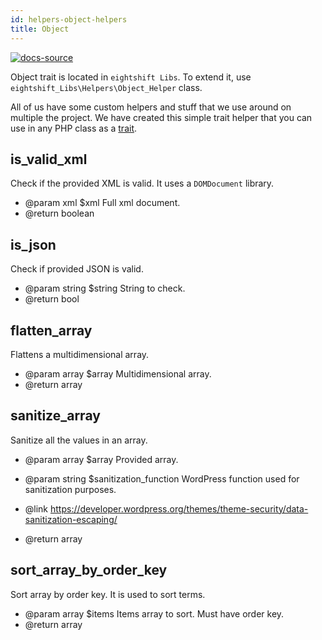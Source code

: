 ```yaml
---
id: helpers-object-helpers
title: Object
---
```


[![docs-source](https://img.shields.io/badge/source-eigthshift--libs-blue?style=for-the-badge&logo=php&labelColor=2a2a2a)](https://github.com/infinum/eightshift-libs/tree/v2.0.0/src/helpers/class-object-helper.php)

Object trait is located in `eightshift Libs`. To extend it, use `eightshift_Libs\Helpers\Object_Helper` class.

All of us have some custom helpers and stuff that we use around on multiple the project. We have created this simple trait helper that you can use in any PHP class as a [trait](/docs/legacy/v4/guides/extending-classes).

## is_valid_xml

Check if the provided XML is valid. It uses a `DOMDocument` library.

* @param xml $xml Full xml document.
* @return boolean

## is_json

Check if provided JSON is valid.

* @param string $string String to check.
* @return bool

## flatten_array

Flattens a multidimensional array.

* @param  array $array Multidimensional array.
* @return array

## sanitize_array

Sanitize all the values in an array.

* @param array  $array                 Provided array.
* @param string $sanitization_function WordPress function used for sanitization purposes.

* @link https://developer.wordpress.org/themes/theme-security/data-sanitization-escaping/

* @return array

## sort_array_by_order_key

Sort array by order key. It is used to sort terms.

* @param array $items Items array to sort. Must have order key.
* @return array
